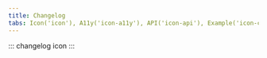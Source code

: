 ```yaml
---
title: Changelog
tabs: Icon('icon'), A11y('icon-a11y'), API('icon-api'), Example('icon-code'), Changelog('icon-changelog')
---
```


::: changelog icon :::
